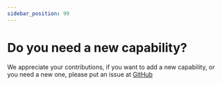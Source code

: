 ```yaml
---
sidebar_position: 99
---
```


# Do you need a new capability?

We appreciate your contributions, if you want to add a new capability, or you need a new one, please put an issue at [GitHub](https://github.com/bancolombia/scaffold-clean-architecture-ex/issues)